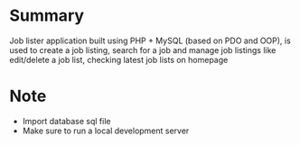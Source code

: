 # Summary

Job lister application built using PHP + MySQL (based on PDO and OOP), is used to create a job listing, search for a job and manage job listings
like edit/delete a job list, checking latest job lists on homepage

# Note

- Import database sql file
- Make sure to run a local development server